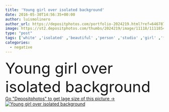 ```yaml
---
title: 'Young girl over isolated background'
date: 2016-05-30T14:56:35+00:00
author: luismolinero
author_url: https://depositphotos.com/portfolio-2024219.html?ref=64678756
image: https://st2.depositphotos.com/thumbs/2024219/image/11118/111185442/api_thumb_450.jpg?forcejpeg=true
type: "post"
tags: ['white' ,'isolated' ,'beautiful' ,'person' ,'studio' ,'girl' ,'female' ,'young' ,'people' ,'women' ,'beauty' ,'model' ,'fresh' ,'cute' ,'caucasian' ,'natural' ,'teenager' ,'brunette' ,'expression' ,'pretty' ,'concept' ,'woman' ,'clean' ,'down' ,'negative' ,'bad' ,'attractive' ,'teen' ,'failure' ,'gesture' ,'no' ,'fail' ,'deception' ,'Hispanic' ,'disagree' ,'disapprove' ,'dislike' ]
categories: 
  - negative
---
```

<div aling="center">
            <font size="60"> Young girl over isolated background</font>   
</div>
<div>
    <a href='https://st2.depositphotos.com/thumbs/2024219/image/11118/111185442/api_thumb_450.jpg?forcejpeg=true?ref=64678756' target=_blank > Go "Depositphotos" to get lage size of this picture ->
        <img href='https://st2.depositphotos.com/thumbs/2024219/image/11118/111185442/api_thumb_450.jpg?forcejpeg=true?ref=64678756' src='https://st2.depositphotos.com/2024219/11118/i/950/depositphotos_111185442-stock-photo-young-girl-over-isolated-background.jpg?forcejpeg=true' alt='Young girl over isolated background' >
    </a>
</div>
